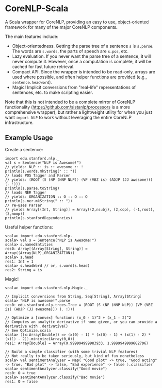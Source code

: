 CoreNLP-Scala
=============

A Scala wrapper for CoreNLP, providing an easy to use, object-oriented
framework for many of the major CoreNLP components.

The main features include:

* Object-orientedness. Getting the parse tree of a sentence `s` is `s.parse`.
  The words are `s.words`, the parts of speech are `s.pos`, etc.
* Lazy evaluation. If you never want the parse tree of a sentence, it will never compute it.
  However, once a computation is complete, it will be cached for fast future retrieval.
* Compact API. Since the wrapper is intended to be read-only, arrays are used where possible,
  and often helper functions are provided (e.g., `sentence.headword`).
* Magic! Implicit conversions from "real-life" representations of sentences, etc. to
  make scripting easier.

Note that this is not intended to be a complete mirror of CoreNLP functionality
(https://github.com/sistanlp/processors is a more comprehensive wrapper), but rather
a lightweight utility for when you just want `import NLP` to work without leveraging
the entire CoreNLP infrastructure.

Example Usage
-------------

Create a sentence:

    import edu.stanford.nlp._
    val s = Sentence("NLP is Awesome!")
    // yields: NLP :: is :: awesome :: !
    println(s.words.mkString(" :: "))
    // loads POS Tagger and Parser
    // yields: (ROOT (S (NP (NNP NLP)) (VP (VBZ is) (ADJP (JJ awesome))) (. !)))
    println(s.parse.toString)
    // loads NER Tagger
    // yields: ORGANIZATION :: O :: O :: O
    println(s.ner.mkString(" :: "))
    // re-uses Parser
    // yields Array[(Int, String)] = Array((2,nsubj), (2,cop), (-1,root), (3,noop))
    println(s.stanfordDependencies)

Useful helper functions:

    scala> import edu.stanford.nlp._
    scala> val s = Sentence("NLP is Awesome!")
    scala> s.namedEntities
    res0: Array[(Array[String], String)] = Array((Array(NLP),ORGANIZATION))
    scala> s.head
    res1: Int = 1
    scala> s.headWord // or, s.word(s.head)
    res2: String = is

Magic!

    scala> import edu.stanford.nlp.Magic._
    
    // Implicit conversions from String, Seq[String], Array[String]
    scala> "NLP is awesome!".parse
    res0: edu.stanford.nlp.trees.Tree = (ROOT (S (NP (NNP NLP)) (VP (VBZ is) (ADJP (JJ awesome))) (. !)))
    
    // Optimize a [convex] function: (x_0 - 1)^2 + (x_1 - 2)^2
    // Computes an analytic derivative if none given, or you can provide a derivative with .derivative()
    // See Optimize.scala
    scala> ((x:Array[Double]) => (x(0) - 1) * (x(0) - 1) + (x(1) - 2) * (x(1) - 2)).minimize(Array(0,0))
    res1: Array[Double] = Array(0.999994999983933, 1.9999949999682796)
    
    // Build a simple classifier (with some trivial NLP features)
    // Not really to be taken seriously, but kind of fun nonetheless
    scala> val sentimentAnalyzer = Map( "Good plot" -> true, "Good acting" -> true, "Bad plot" -> false, "Bad experience" -> false ).classifier
    scala> sentimentAnalyzer.classify("Good movie")
    res0: O = true
    scala> sentimentAnalyzer.classify("Bad movie")
    res1: O = false
    
    
    
    
